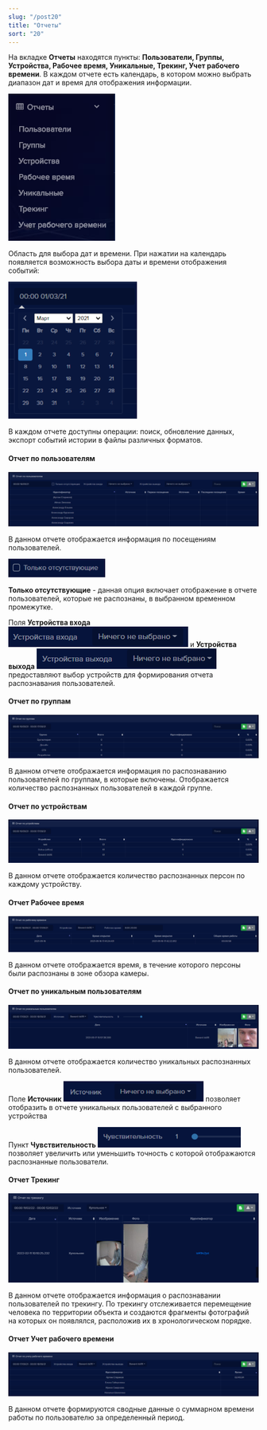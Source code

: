 ```yaml
---
slug: "/post20"
title: "Отчеты"
sort: "20"
---
```


На вкладке **Отчеты** находятся пункты: **Пользователи, Группы, Устройства, Рабочее время, Уникальные, Трекинг, Учет рабочего времени**. В каждом отчете есть календарь, в котором можно выбрать диапазон дат и время для отображения информации.

![](images/Screenshot_137.png)

Область для выбора дат и времени. При нажатии на календарь появляется возможность выбора даты и времени отображения событий:

![](images/Screenshot_138.png)

В каждом отчете доступны операции: поиск, обновление данных, экспорт событий истории в файлы различных форматов. 

#### Отчет по пользователям

![](images/Screenshot_155.png)

В данном отчете отображается информация по посещениям пользователей.

![](images/Screenshot_140.png)

**Только отсутствующие** - данная опция включает отображение в отчете пользователей, которые не распознаны, в выбранном временном промежутке.

 Поля **Устройства входа** ![](images/Screenshot_141.png) и **Устройства выхода** ![](images/Screenshot_142.png) предоставляют выбор устройств для формирования отчета распознавания пользователей.

#### Отчет по группам

![](images/Screenshot_162.png)

В данном отчете отображается информация по распознаванию пользователей по группам, в которые включены. Отображается количество распознанных пользователей в каждой группе.

#### Отчет по устройствам

![](images/Screenshot_163.png)

В данном отчете отображается количество распознанных персон по каждому устройству.

#### Отчет Рабочее время

![](images/Screenshot_157.png)

В данном отчете отображается время, в течение которого персоны были распознаны в зоне обзора камеры.

#### Отчет по уникальным пользователям

![](images/Screenshot_165.png)

В данном отчете отображается количество уникальных распознанных пользователей.

Поле **Источник** ![](images/Screenshot_146.png) позволяет отобразить в отчете уникальных пользователей с выбранного устройства

Пункт **Чувствительность** ![](images/Screenshot_147.png) позволяет увеличить или уменьшить точность с которой отображаются распознанные пользователи.

#### Отчет Трекинг

![](images/Screenshot_167.png)

В данном отчете отображается информация о распознавании пользователей по трекингу. По трекингу  отслеживается перемещение человека по территории объекта и создаются фрагменты фотографий на которых он появлялся, расположив их в хронологическом порядке.  

#### Отчет Учет рабочего времени

![](images/Screenshot_166.png)

В данном отчете формируются сводные данные о суммарном времени работы по пользователю за определенный период.